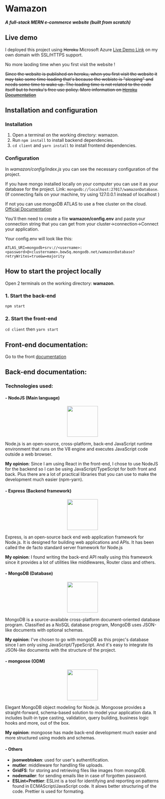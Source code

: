 # Wamazon

**_A full-stack MERN e-commerce website (built from scratch)_**

## Live demo

I deployed this project using ~~Heroku~~ Microsoft Azure [Live Demo Link](https://woulderra.live/) on my own domain with SSL/HTTPS support.

No more laoding time when you first visit the website ! 

~~Since the website is published on heroku, when you first visit the website it may take some time loading that's because the webiste is "sleeping" and needs some time to wake up. The loading time is not related to the code itself but to heroku's free use policy. More information on [Heroku Documentation](https://devcenter.heroku.com/articles/free-dyno-hours)~~

## Installation and configuration

### Installation

1. Open a terminal on the working directory: wamazon.
2. Run `npm install` to install backend dependencies.
3. `cd client` and `yarn install` to install frontend dependencies.

### Configuration

In _wamazon/config/index.js_ you can see the necessary configuration of the project.

If you have mongo installed locally on your computer you can use it as your database for the project. Link: `mongodb://localhost:27017/wamazonDatabase`. (If connecting fails on your machine, try using 127.0.0.1 instead of localhost )

If not you can use mongoDB ATLAS to use a free cluster on the cloud. [Official Documentation](https://docs.atlas.mongodb.com/getting-started/)

You'll then need to create a file **wamazon/config.env** and paste your connection string that you can get from your cluster->connection->Connect your application.

Your config.env will look like this:

`ATLAS_URI=mongodb+srv://<username>:<password>@<clustername>.bew5q.mongodb.net/wamazonDatabase?retryWrites=true&w=majority`

## How to start the project locally

Open 2 terminals on the working directory: **wamazon**.

### 1. Start the back-end

`npm start`

### 2. Start the front-end

`cd client` then `yarn start`

## Front-end documentation:

Go to the front [documentation](client/README.md)

## Back-end documentation:

### Technologies used:

#### - **NodeJS** (Main language)

<p align="center">
<img src="https://upload.wikimedia.org/wikipedia/commons/thumb/d/d9/Node.js_logo.svg/1200px-Node.js_logo.svg.png" width="100">
</p>

Node.js is an open-source, cross-platform, back-end JavaScript runtime environment that runs on the V8 engine and executes JavaScript code outside a web browser.

**My opinion**: Since I am using React in the front-end, I chose to use NodeJS for the backend so I can be using JavaScript/TypeScript for both front and back. Plus there are a lot of practical libraries that you can use to make the development much easier (npm-yarn).

#### - **Express** (Backend framework)

<p align="center">
<img src="https://upload.wikimedia.org/wikipedia/commons/6/64/Expressjs.png" width="100">
</p>

Express, is an open-source back end web application framework for Node.js. It is designed for building web applications and APIs. It has been called the de facto standard server framework for Node.js

**My opinion**: I found writing the back-end API really using this framework since it provides a lot of utilities like middlewares, Router class and others.

#### - **MongoDB** (Database)

<p align="center">
<img src="https://upload.wikimedia.org/wikipedia/fr/thumb/4/45/MongoDB-Logo.svg/langfr-220px-MongoDB-Logo.svg.png" width="100">
</p>

MongoDB is a source-available cross-platform document-oriented database program. Classified as a NoSQL database program, MongoDB uses JSON-like documents with optional schemas.

**My opinion**: I've chosen to go with mongoDB as this projec's database since I am only using JavaScript/TypeScript. And it's easy to integrate its JSON-like documents with the structure of the project.

#### - **mongoose** (ODM)

<p align="center">
<img src="https://tsed.io/mongoose.png" width="100">
</p>

Elegant MongoDB object modeling for Node.js. Mongoose provides a straight-forward, schema-based solution to model your application data. It includes built-in type casting, validation, query building, business logic hooks and more, out of the box.

**My opinion**: mongoose has made back-end development much easier and more structured using models and schemas.

#### - Others

- **jsonwebtoken**: used for user's authentification.
- **mutler**: middleware for handling file uploads.
- **GridFS**: for storing and retrieving files like images from mongoDB.
- **nodemailer**: for sending emails like in case of forgotten password.
- **ESLint+Prettier**: ESLint is a tool for identifying and reporting on patterns found in ECMAScript/JavaScript code. It alows better structuring of the code. Prettier is used for formating.
